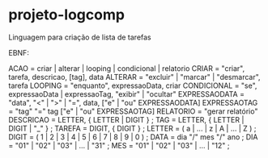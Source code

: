 # projeto-logcomp

Linguagem para criação de lista de tarefas

EBNF:

ACAO = criar | alterar | looping | condicional | relatorio
CRIAR = "criar", tarefa, descricao, [tag], data
ALTERAR = "excluir" | "marcar" | "desmarcar", tarefa
LOOPING = "enquanto", expressaoData, criar
CONDICIONAL = "se", expressaoData | expressaoTag, "exibir" | "ocultar"
EXPRESSAODATA = "data", "<" | ">" | "=", data, ["e" | "ou" EXPRESSAODATA]
EXPRESSAOTAG = "tag" "=" tag ["e" | "ou" EXPRESSAOTAG]
RELATORIO = "gerar relatório"
DESCRICAO = LETTER, { LETTER | DIGIT } ;
TAG = LETTER, { LETTER | DIGIT | "_" } ;
TAREFA = DIGIT, { DIGIT } ;
LETTER = ( a | ... | z | A | ... | Z ) ;
DIGIT = ( 1 | 2 | 3 | 4 | 5 | 6 | 7 | 8 | 9 | 0 ) ;
DATA = dia "/" mes "/" ano ;
DIA = "01" | "02" | "03" | ... | "31" ;
MES = "01" | "02" | "03" | ... | "12" ;